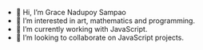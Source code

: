 - 👋 Hi, I’m Grace Nadupoy Sampao
- 👀 I’m interested in art, mathematics and programming.
- 🌱 I’m currently working with JavaScript.
- 💞️ I’m looking to collaborate on JavaScript projects.

<!---
nadupoy/nadupoy is a ✨ special ✨ repository because its `README.md` (this file) appears on your GitHub profile.
You can click the Preview link to take a look at your changes.
--->
